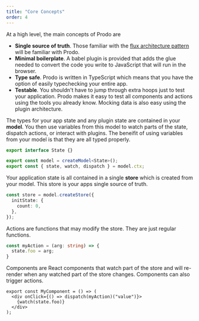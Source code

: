 ```yaml
---
title: "Core Concepts"
order: 4
---
```


At a high level, the main concepts of Prodo are

- **Single source of truth**. Those familiar with the
  [flux architecture pattern](https://facebook.github.io/flux/) will be familiar
  with Prodo.
- **Minimal boilerplate**. A babel plugin is provided that adds the glue needed to
  convert the code you write to JavaScript that will run in the browser.
- **Type safe**. Prodo is written in TypeScript which means that you have the option
  of easily typechecking your entire app.
- **Testable**. You shouldn't have to jump through extra hoops just to test your
  application. Prodo makes it easy to test all components and actions using the
  tools you already know. Mocking data is also easy using the plugin architecture.
  
The types for your app state and any plugin state are contained in your
**model**. You then use variables from this model to watch parts of the state,
dispatch actions, or interact with plugins. The beneifit of using variables from
your model is that they are all typed properly.

```ts
export interface State {}

export const model = createModel<State>();
export const { state, watch, dispatch } = model.ctx;
```

Your application state is all contained in a single **store** which is created
from your model. This store is your apps single source of truth.

```ts
const store = model.createStore({
  initState: {
    count: 0,
  },
});
```

Actions are functions that may modify the store. They are just regular
functions.

```ts
const myAction = (arg: string) => {
  state.foo = arg;
}
```

Components are React components that watch part of the store and will re-render
when any watched part of the store changes. Components can also trigger actions.

```tsx
export const MyComponent = () => (
  <div onClick={() => dispatch(myAction)("value")}>
    {watch(state.foo)}
  </div>
);
```
